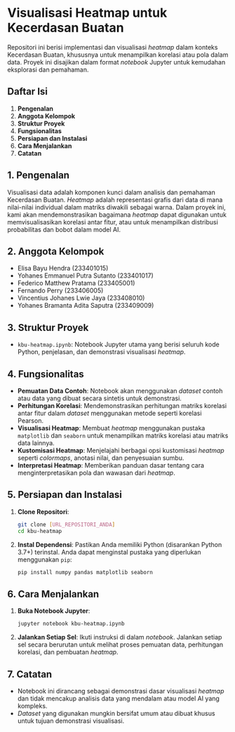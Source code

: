 # Visualisasi Heatmap untuk Kecerdasan Buatan

Repositori ini berisi implementasi dan visualisasi _heatmap_ dalam konteks Kecerdasan Buatan, khususnya untuk menampilkan korelasi atau pola dalam data. Proyek ini disajikan dalam format _notebook_ Jupyter untuk kemudahan eksplorasi dan pemahaman.

## Daftar Isi

1.  **Pengenalan**
2.  **Anggota Kelompok**
3.  **Struktur Proyek**
4.  **Fungsionalitas**
5.  **Persiapan dan Instalasi**
6.  **Cara Menjalankan**
7.  **Catatan**

## 1. Pengenalan

Visualisasi data adalah komponen kunci dalam analisis dan pemahaman Kecerdasan Buatan. _Heatmap_ adalah representasi grafis dari data di mana nilai-nilai individual dalam matriks diwakili sebagai warna. Dalam proyek ini, kami akan mendemonstrasikan bagaimana _heatmap_ dapat digunakan untuk memvisualisasikan korelasi antar fitur, atau untuk menampilkan distribusi probabilitas dan bobot dalam model AI.

## 2. Anggota Kelompok

- Elisa Bayu Hendra (233401015)
- Yohanes Emmanuel Putra Sutanto (233401017)
- Federico Matthew Pratama (233405001)
- Fernando Perry (233406005)
- Vincentius Johanes Lwie Jaya (233408010)
- Yohanes Bramanta Adita Saputra (233409009)

## 3. Struktur Proyek

- `kbu-heatmap.ipynb`: Notebook Jupyter utama yang berisi seluruh kode Python, penjelasan, dan demonstrasi visualisasi _heatmap_.

## 4. Fungsionalitas

- **Pemuatan Data Contoh**: Notebook akan menggunakan _dataset_ contoh atau data yang dibuat secara sintetis untuk demonstrasi.
- **Perhitungan Korelasi**: Mendemonstrasikan perhitungan matriks korelasi antar fitur dalam _dataset_ menggunakan metode seperti korelasi Pearson.
- **Visualisasi Heatmap**: Membuat _heatmap_ menggunakan pustaka `matplotlib` dan `seaborn` untuk menampilkan matriks korelasi atau matriks data lainnya.
- **Kustomisasi Heatmap**: Menjelajahi berbagai opsi kustomisasi _heatmap_ seperti _colormaps_, anotasi nilai, dan penyesuaian sumbu.
- **Interpretasi Heatmap**: Memberikan panduan dasar tentang cara menginterpretasikan pola dan wawasan dari _heatmap_.

## 5. Persiapan dan Instalasi

1.  **Clone Repositori**:

    ```bash
    git clone [URL_REPOSITORI_ANDA]
    cd kbu-heatmap
    ```

2.  **Instal Dependensi**:
    Pastikan Anda memiliki Python (disarankan Python 3.7+) terinstal. Anda dapat menginstal pustaka yang diperlukan menggunakan `pip`:
    ```bash
    pip install numpy pandas matplotlib seaborn
    ```

## 6. Cara Menjalankan

1.  **Buka Notebook Jupyter**:

    ```bash
    jupyter notebook kbu-heatmap.ipynb
    ```

2.  **Jalankan Setiap Sel**:
    Ikuti instruksi di dalam _notebook_. Jalankan setiap sel secara berurutan untuk melihat proses pemuatan data, perhitungan korelasi, dan pembuatan _heatmap_.

## 7. Catatan

- Notebook ini dirancang sebagai demonstrasi dasar visualisasi _heatmap_ dan tidak mencakup analisis data yang mendalam atau model AI yang kompleks.
- _Dataset_ yang digunakan mungkin bersifat umum atau dibuat khusus untuk tujuan demonstrasi visualisasi.
